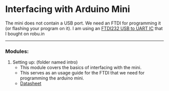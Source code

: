 # Interfacing with Arduino Mini

The mini does not contain a USB port. We need an FTDI for programming it (or flashing your program on it). I am using an [FTDI232 USB to UART IC](https://robu.in/product/ft232rl-usb-to-ttl-5v-3-3v-download-cable-to-serial-adapter-module-for-arduino/) that I bought on robu.in
***

### Modules:

1. Setting up: (folder named intro)
    * This module covers the basics of interfacing with the mini.
    * This serves as an usage guide for the FTDI that we need for programming the arduino mini.
    * [Datasheet](http://www.ftdichip.com/Support/Documents/DataSheets/ICs/DS_FT232R.pdf)
